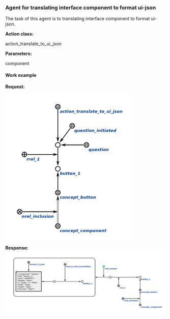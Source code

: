 ### Agent for translating interface component to format ui-json

The task of this agent is to translating interface component to format ui-json.

**Action class:**

action_translate_to_ui_json

**Parameters:**

component

#### Work example

**Request:**

![](content/request.png)

**Response:**
![](content/response.png)
